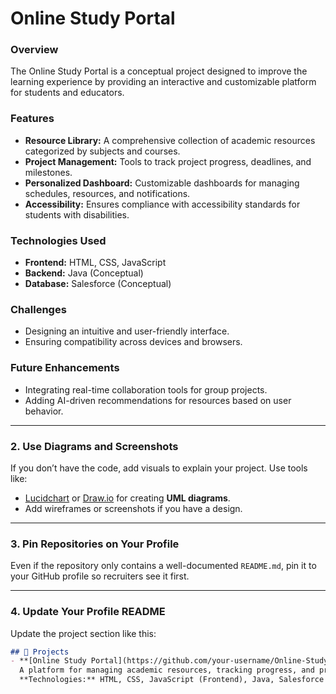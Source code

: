 # Online Study Portal

### Overview
The Online Study Portal is a conceptual project designed to improve the learning experience by providing an interactive and customizable platform for students and educators. 

### Features
- **Resource Library:** A comprehensive collection of academic resources categorized by subjects and courses.
- **Project Management:** Tools to track project progress, deadlines, and milestones.
- **Personalized Dashboard:** Customizable dashboards for managing schedules, resources, and notifications.
- **Accessibility:** Ensures compliance with accessibility standards for students with disabilities.

### Technologies Used
- **Frontend:** HTML, CSS, JavaScript
- **Backend:** Java (Conceptual)
- **Database:** Salesforce (Conceptual)

### Challenges
- Designing an intuitive and user-friendly interface.
- Ensuring compatibility across devices and browsers.

### Future Enhancements
- Integrating real-time collaboration tools for group projects.
- Adding AI-driven recommendations for resources based on user behavior.

---

### **2. Use Diagrams and Screenshots**
If you don’t have the code, add visuals to explain your project. Use tools like:
- [Lucidchart](https://www.lucidchart.com) or [Draw.io](https://app.diagrams.net/) for creating **UML diagrams**.
- Add wireframes or screenshots if you have a design.

---

### **3. Pin Repositories on Your Profile**
Even if the repository only contains a well-documented `README.md`, pin it to your GitHub profile so recruiters see it first.

---

### **4. Update Your Profile README**
Update the project section like this:

```markdown
## 🌟 Projects
- **[Online Study Portal](https://github.com/your-username/Online-Study-Portal)**  
  A platform for managing academic resources, tracking progress, and providing personalized dashboards.  
  **Technologies:** HTML, CSS, JavaScript (Frontend), Java, Salesforce (Conceptual)  
